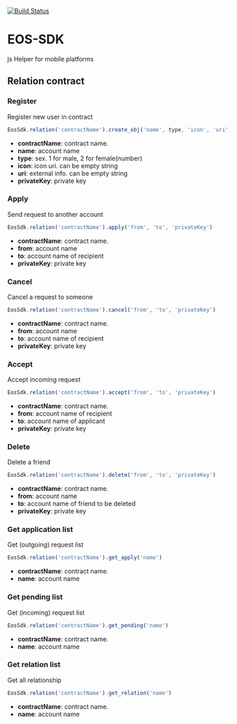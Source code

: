 [![Build Status](https://travis-ci.org/EOSIO/eosjs.svg?branch=master)](https://travis-ci.com/qding-bot/eos-sdk)

# EOS-SDK
js Helper for mobile platforms

## Relation contract
### Register
Register new user in contract
```js
EosSdk.relation('contractName').create_obj('name', type, 'icon', 'uri', 'privateKey')
```
* **contractName**: contract name. 
* **name**: account name
* **type**: sex. 1 for male, 2 for female(number)
* **icon**: icon uri. can be empty string
* **uri**: external info. can be empty string
* **privateKey**: private key

### Apply
Send request to another account
```js
EosSdk.relation('contractName').apply('from', 'to', 'privateKey')
```
* **contractName**: contract name. 
* **from**: account name
* **to**: account name of recipient
* **privateKey**: private key

### Cancel
Cancel a request to someone
```js
EosSdk.relation('contractName').cancel('from', 'to', 'privateKey')
```
* **contractName**: contract name. 
* **from**: account name
* **to**: account name of recipient
* **privateKey**: private key

### Accept
Accept incoming request
```js
EosSdk.relation('contractName').accept('from', 'to', 'privateKey')
```
* **contractName**: contract name. 
* **from**: account name of recipient
* **to**: account name of applicant
* **privateKey**: private key

### Delete
Delete a friend
```js
EosSdk.relation('contractName').delete('from', 'to', 'privateKey')
```
* **contractName**: contract name. 
* **from**: account name
* **to**: account name of friend to be deleted
* **privateKey**: private key

### Get application list
Get (outgoing) request list
```js
EosSdk.relation('contractName').get_apply('name')
```
* **contractName**: contract name. 
* **name**: account name

### Get pending list
Get (incoming) request list
```js
EosSdk.relation('contractName').get_pending('name')
```
* **contractName**: contract name. 
* **name**: account name

### Get relation list
Get all relationship
```js
EosSdk.relation('contractName').get_relation('name')
```
* **contractName**: contract name. 
* **name**: account name